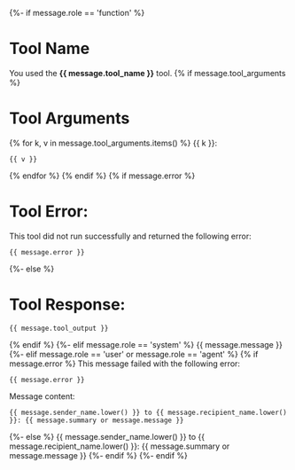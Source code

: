 {%- if message.role == 'function' %}
# Tool Name
You used the **{{ message.tool_name }}** tool.
{% if message.tool_arguments %}
# Tool Arguments
{% for k, v in message.tool_arguments.items() %}
{{ k }}:
```
{{ v }}
```
{% endfor %}
{% endif %}
{% if message.error %}
# Tool Error:
This tool did not run successfully and returned the following error:
```
{{ message.error }}
```
{%- else %}
# Tool Response:
```
{{ message.tool_output }}
```
{% endif %}
{%- elif message.role == 'system' %}
{{ message.message }}
{%- elif message.role == 'user' or message.role == 'agent' %}
{% if message.error %}
This message failed with the following error:
```
{{ message.error }}
```
Message content:
```
{{ message.sender_name.lower() }} to {{ message.recipient_name.lower() }}: {{ message.summary or message.message }}
```
{%- else %}
{{ message.sender_name.lower() }} to {{ message.recipient_name.lower() }}: {{ message.summary or message.message }}
{%- endif %}
{%- endif %}